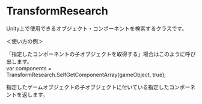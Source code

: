 # TransformResearch

Unity上で使用できるオブジェクト・コンポーネントを検索するクラスです。

＜使い方の例＞

「指定したコンポーネントの子オブジェクトを取得する」場合はこのように呼び出します。             
var components = TransformResearch.SelfGetComponentArray<BoxCollider>(gameObject, true);

指定したゲームオブジェクトの子オブジェクトに付いている指定したコンポーネントを返します。

